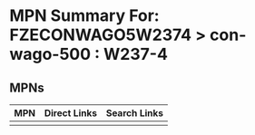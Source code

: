 



# MPN Summary For: FZECONWAGO5W2374 > con-wago-500 : W237-4

## MPNs
  

|MPN|Direct Links|Search Links|
| :--- | :--- | :--- |
||||
